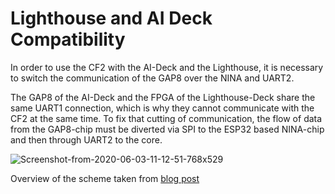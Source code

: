 # Lighthouse and AI Deck Compatibility

In order to use the CF2 with the AI-Deck and the Lighthouse, it is necessary to switch the communication of the GAP8 over the NINA and UART2.

The GAP8 of the AI-Deck and the FPGA of the Lighthouse-Deck share the same UART1 connection, which is why they cannot communicate with the CF2 at the same time. To fix that cutting of communication, the flow of data from the GAP8-chip must be diverted via SPI to the ESP32 based NINA-chip and then through UART2 to the core.

![Screenshot-from-2020-06-03-11-12-51-768x529](https://s3.rwth-aachen.de/gitrwthuploads/%40hashed/ed/2e/ed2e3dda0b53826ab85a68f18f5f19f98142c96a80622375fa1aab6ff3d51b20/a345b6f9cb094068d9abeb76adbc0e1b/Screenshot-from-2020-06-03-11-12-51-768x529.png?response-content-disposition=inline%3B%20filename%3D%22Screenshot-from-2020-06-03-11-12-51-768x529.png%22%3B%20filename%2A%3DUTF-8%27%27Screenshot-from-2020-06-03-11-12-51-768x529.png&response-content-type=image%2Fpng&AWSAccessKeyId=5RLMCXNCZREE21JQNG0H&Signature=uHJscyFZhq0pJCTuQAfV9gHh6N8%3D&Expires=1605173610)

Overview of the scheme taken from [blog post](https://www.bitcraze.io/2020/06/ai-deck-is-available-in-early-access/)

